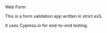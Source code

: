 Web Form

This is a form validation app written in strict es5.

It uses Cypress.io for end-to-end testing.
